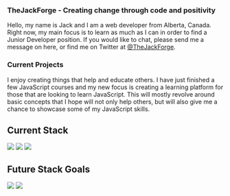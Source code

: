 ### TheJackForge - Creating change through code and positivity

<p>Hello, my name is Jack and I am a web developer from Alberta, Canada. Right now, my main focus is to learn as much as I can in order to find a Junior Developer position. If you would like to chat, please send me a message on here, or find me on Twitter at <a href="http://www.twitter.com/TheJackForge">@TheJackForge</a>.</p>

### Current Projects
<p>I enjoy creating things that help and educate others. I have just finished a few JavaScript courses and my new focus is creating a learning platform for those that are looking to learn JavaScript. This will mostly revolve around basic concepts that I hope will not only help others, but will also give me a chance to showcase some of my JavaScript skills.</p>
  
## Current Stack

<img src="https://img.shields.io/badge/HTML5-E34F26?logo=HTML5&logoColor=white&style=for-the-badge"> <img src="https://img.shields.io/badge/CSS3-1572B6?logo=CSS3&logoColor=white&style=for-the-badge"> <img src="https://img.shields.io/badge/JavaScript-F7DF1E?logo=JavaScript&logoColor=black&style=for-the-badge">

## Future Stack Goals
<img src="https://img.shields.io/badge/React-61DAFB?logo=React&logoColor=black&style=for-the-badge"> <img src="https://img.shields.io/badge/Tailwind CSS-38B2AC?logo=Tailwind-CSS&logoColor=black&style=for-the-badge"> 

